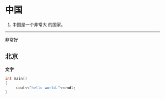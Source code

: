# 中国
1. 中国是一个非常大  的国家。
************
非常好
## 北京
**文字**

```cpp
int main()
{
     cout<<"hello world."<<endl;
}
